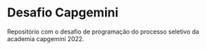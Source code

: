  # Desafio Capgemini
Repositório com o desafio de programação do processo seletivo da academia capgemini 2022.
